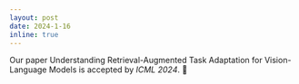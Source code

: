 ```yaml
---
layout: post
date: 2024-1-16
inline: true
---
```


Our paper Understanding Retrieval-Augmented Task Adaptation for Vision-Language Models is accepted by *ICML 2024*. :tada:
